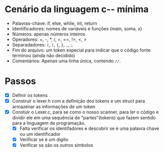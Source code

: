 # Cenário da linguagem c-- mínima

- Palavras-chave: if, else, while, int, return
- Identificadores: nomes de variáveis e funções (main, soma, x)
- Números: apenas números inteiros
- Operadores: +, -, *, /, =, ==, !=, <, >
- Separadadores: `(`, `)`, `{`, `}`, `,`, `;`
- Fim do arquivo: um token especial para indicar que o código fonte terminou (ainda não decidido)
- Comentários: Apenas uma linha única, contendo `//`.

# Passos
- [x] Definir os tokens
- [x] Construir o lexer.h com a definição dos tokens e um struct para armazenar as informações de um token
- [x] Constuir o Lexer.c, para se como o nosso scanner, para ler o código e dividir ele em uma sequência de "partes"(tokens) que fazem sentido para a linguagem de programação.
  - [x] Falta verificar os identifadores e descobrir se é uma palavra chave ou um identificador
  - [x] Verificar se é um digito
  - [x] Verificar se são os outros símbolos
